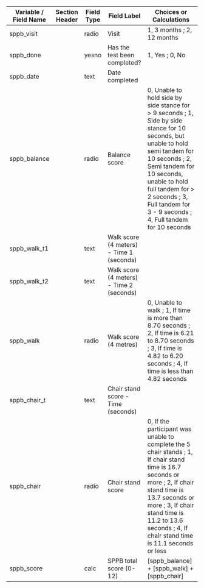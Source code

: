 | Variable / Field Name | Section Header | Field Type | Field Label                              | Choices or Calculations                                                                                                                                                                                                                                                                     |
| --------------------- | -------------- | ---------- | ---------------------------------------- | ------------------------------------------------------------------------------------------------------------------------------------------------------------------------------------------------------------------------------------------------------------------------------------------- |
| sppb\_visit           |                | radio      | Visit                                    | 1, 3 months ; 2, 12 months                                                                                                                                                                                                                                                                  |
| sppb\_done            |                | yesno      | Has the test been completed?             | 1, Yes ; 0, No                                                                                                                                                                                                                                                                              |
| sppb\_date            |                | text       | Date completed                           |                                                                                                                                                                                                                                                                                             |
| sppb\_balance         |                | radio      | Balance score                            | 0, Unable to hold side by side stance for > 9 seconds ; 1, Side by side stance for 10 seconds, but unable to hold semi tandem for 10 seconds ; 2, Semi tandem for 10 seconds, unable to hold full tandem for > 2 seconds ; 3, Full tandem for 3 - 9 seconds ; 4, Full tandem for 10 seconds |
| sppb\_walk\_t1        |                | text       | Walk score (4 meters) - Time 1 (seconds) |                                                                                                                                                                                                                                                                                             |
| sppb\_walk\_t2        |                | text       | Walk score (4 meters) - Time 2 (seconds) |                                                                                                                                                                                                                                                                                             |
| sppb\_walk            |                | radio      | Walk score (4 metres)                    | 0, Unable to walk ; 1, If time is more than 8.70 seconds ; 2, If time is 6.21 to 8.70 seconds ; 3, If time is 4.82 to 6.20 seconds ; 4, If time is less than 4.82 seconds                                                                                                                   |
| sppb\_chair\_t        |                | text       | Chair stand score - Time (seconds)       |                                                                                                                                                                                                                                                                                             |
| sppb\_chair           |                | radio      | Chair stand score                        | 0, If the participant was unable to complete the 5 chair stands ; 1, If chair stand time is 16.7 seconds or more ; 2, If chair stand time is 13.7 seconds or more ; 3, If chair stand time is 11.2 to 13.6 seconds ; 4, If chair stand time is 11.1 seconds or less                         |
| sppb\_score           |                | calc       | SPPB total score (0-12)                  | \[sppb\_balance\] + \[sppb\_walk\] + \[sppb\_chair\]                                                                                                                                                                                                                                        |